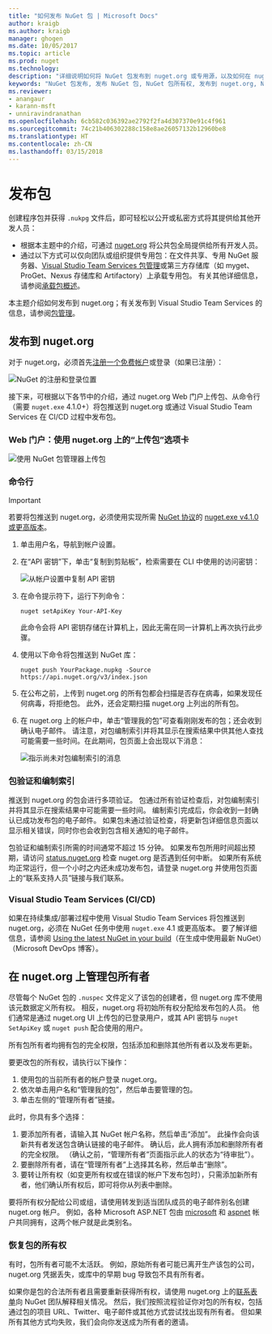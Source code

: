 ```yaml
---
title: "如何发布 NuGet 包 | Microsoft Docs"
author: kraigb
ms.author: kraigb
manager: ghogen
ms.date: 10/05/2017
ms.topic: article
ms.prod: nuget
ms.technology: 
description: "详细说明如何将 NuGet 包发布到 nuget.org 或专用源，以及如何在 nuget.org 上管理包所有权。"
keywords: "NuGet 包发布, 发布 NuGet 包, NuGet 包所有权, 发布到 nuget.org, NuGet 专用源"
ms.reviewer:
- anangaur
- karann-msft
- unniravindranathan
ms.openlocfilehash: 6cb582c036392ae2792f2fa4d307370e91c4f961
ms.sourcegitcommit: 74c21b406302288c158e8ae26057132b12960be8
ms.translationtype: HT
ms.contentlocale: zh-CN
ms.lasthandoff: 03/15/2018
---
```

# <a name="publishing-packages"></a>发布包

创建程序包并获得 `.nukpg` 文件后，即可轻松以公开或私密方式将其提供给其他开发人员：

- 根据本主题中的介绍，可通过 [nuget.org](https://www.nuget.org/packages/manage/upload) 将公共包全局提供给所有开发人员。
- 通过以下方式可以仅向团队或组织提供专用包：在文件共享、专用 NuGet 服务器、[Visual Studio Team Services 包管理](https://www.visualstudio.com/docs/package/nuget/publish)或第三方存储库（如 myget、ProGet、Nexus 存储库和 Artifactory）上承载专用包。 有关其他详细信息，请参阅[承载包概述](../hosting-packages/overview.md)。

本主题介绍如何发布到 nuget.org；有关发布到 Visual Studio Team Services 的信息，请参阅[包管理](https://www.visualstudio.com/docs/package/nuget/publish)。

## <a name="publish-to-nugetorg"></a>发布到 nuget.org

对于 nuget.org，必须首先[注册一个免费帐户](https://www.nuget.org/users/account/LogOn?returnUrl=%2F)或登录（如果已注册）：

![NuGet 的注册和登录位置](media/publish_NuGetSignIn.png)

接下来，可根据以下各节中的介绍，通过 nuget.org Web 门户上传包、从命令行（需要 `nuget.exe` 4.1.0+）将包推送到 nuget.org 或通过 Visual Studio Team Services 在 CI/CD 过程中发布包。

### <a name="web-portal-use-the-upload-package-tab-on-nugetorg"></a>Web 门户：使用 nuget.org 上的“上传包”选项卡

![使用 NuGet 包管理器上传包](media/publish_UploadYourPackage.PNG)

### <a name="command-line"></a>命令行

> [!Important]
> 若要将包推送到 nuget.org，必须使用实现所需 [NuGet 协议](../api/nuget-protocols.md)的 [nuget.exe v4.1.0 或更高版本](https://www.nuget.org/downloads)。

1. 单击用户名，导航到帐户设置。
1. 在“API 密钥”下，单击“复制到剪贴板”，检索需要在 CLI 中使用的访问密钥：

    ![从帐户设置中复制 API 密钥](media/publish_APIKey.png)

1. 在命令提示符下，运行下列命令：

    ```cli
    nuget setApiKey Your-API-Key
    ```

    此命令会将 API 密钥存储在计算机上，因此无需在同一计算机上再次执行此步骤。

1. 使用以下命令将包推送到 NuGet 库：

    ```cli
    nuget push YourPackage.nupkg -Source https://api.nuget.org/v3/index.json
    ```

1. 在公布之前，上传到 nuget.org 的所有包都会扫描是否存在病毒，如果发现任何病毒，将拒绝包。 此外，还会定期扫描 nuget.org 上列出的所有包。

1. 在 nuget.org 上的帐户中，单击“管理我的包”可查看刚刚发布的包；还会收到确认电子邮件。 请注意，对包编制索引并将其显示在搜索结果中供其他人查找可能需要一些时间。在此期间，包页面上会出现以下消息：

    ![指示尚未对包编制索引的消息](media/publish_NotYetIndexed.png)

### <a name="package-validation-and-indexing"></a>包验证和编制索引

推送到 nuget.org 的包会进行多项验证。 包通过所有验证检查后，对包编制索引并将其显示在搜索结果中可能需要一些时间。 编制索引完成后，你会收到一封确认已成功发布包的电子邮件。 如果包未通过验证检查，将更新包详细信息页面以显示相关错误，同时你也会收到包含相关通知的电子邮件。

包验证和编制索引所需的时间通常不超过 15 分钟。 如果发布包所用时间超出预期，请访问 [status.nuget.org](https://status.nuget.org/) 检查 nuget.org 是否遇到任何中断。 如果所有系统均正常运行，但一个小时之内还未成功发布包，请登录 nuget.org 并使用包页面上的“联系支持人员”链接与我们联系。

### <a name="visual-studio-team-services-cicd"></a>Visual Studio Team Services (CI/CD)

如果在持续集成/部署过程中使用 Visual Studio Team Services 将包推送到 nuget.org，必须在 NuGet 任务中使用 `nuget.exe` 4.1 或更高版本。 要了解详细信息，请参阅 [Using the latest NuGet in your build](https://blogs.msdn.microsoft.com/devops/2017/09/29/using-the-latest-nuget-in-your-build/)（在生成中使用最新 NuGet）（Microsoft DevOps 博客）。

## <a name="managing-package-owners-on-nugetorg"></a>在 nuget.org 上管理包所有者

尽管每个 NuGet 包的 `.nuspec` 文件定义了该包的创建者，但 nuget.org 库不使用该元数据定义所有权。 相反，nuget.org 将初始所有权分配给发布包的人员。 他们通常是通过 nuget.org UI 上传包的已登录用户，或其 API 密钥与 `nuget SetApiKey` 或 `nuget push` 配合使用的用户。

所有包所有者均拥有包的完全权限，包括添加和删除其他所有者以及发布更新。

要更改包的所有权，请执行以下操作：

1. 使用包的当前所有者的帐户登录 nuget.org。
1. 依次单击用户名和“管理我的包”，然后单击要管理的包。
1. 单击左侧的“管理所有者”链接。

此时，你具有多个选择：

1. 要添加所有者，请输入其 NuGet 帐户名称，然后单击“添加”。 此操作会向该新共有者发送包含确认链接的电子邮件。 确认后，此人拥有添加和删除所有者的完全权限。 （确认之前，“管理所有者”页面指示此人的状态为“待审批”）。
1. 要删除所有者，请在“管理所有者”上选择其名称，然后单击“删除”。
1. 要转让所有权（如变更所有权或在错误的帐户下发布包时），只需添加新所有者，他们确认所有权后，即可将你从列表中删除。

要将所有权分配给公司或组，请使用转发到适当团队成员的电子邮件别名创建 nuget.org 帐户。 例如，各种 Microsoft ASP.NET 包由 [microsoft](http://nuget.org/profiles/microsoft) 和 [aspnet](http://nuget.org/profiles/aspnet) 帐户共同拥有，这两个帐户就是此类别名。

### <a name="recovering-package-ownership"></a>恢复包的所有权

有时，包所有者可能不太活跃。 例如，原始所有者可能已离开生产该包的公司，nuget.org 凭据丢失，或库中的早期 bug 导致包不具有所有者。

如果你是包的合法所有者且需要重新获得所有权，请使用 nuget.org 上的[联系表单](https://www.nuget.org/policies/Contact)向 NuGet 团队解释相关情况。 然后，我们按照流程验证你对包的所有权，包括通过包的项目 URL、Twitter、电子邮件或其他方式尝试找出现有所有者。 但如果所有其他方式均失败，我们会向你发送成为所有者的邀请。
